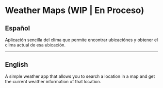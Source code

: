 # Weather Maps (WIP | En Proceso)
## Español

Aplicación sencilla del clima que permite encontrar ubicaciónes y obtener el clima actual de esa ubicación. 

***

## English

A simple weather app that allows you to search a location in a map and get the current weather information of that location.




